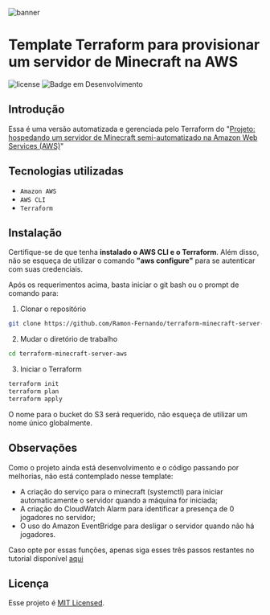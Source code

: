 ![banner](https://i.imgur.com/U5FX04H.png)
# Template Terraform para provisionar um servidor de Minecraft na AWS
![license](https://img.shields.io/github/license/Ramon-Fernando/terraform-minecraft-server-aws) ![Badge em Desenvolvimento](http://img.shields.io/static/v1?label=status&message=EM%20DESENVOLVIMENTO&color=GREEN)

## Introdução
Essa é uma versão automatizada e gerenciada pelo Terraform do "[Projeto: hospedando um servidor de Minecraft semi-automatizado na Amazon Web Services (AWS)](https://github.com/Ramon-Fernando/minecraft-server-aws)"

## Tecnologias utilizadas
* ``Amazon AWS``
* ``AWS CLI``
* ``Terraform``

## Instalação
Certifique-se de que tenha **instalado o AWS CLI e o Terraform**. Além disso, não se esqueça de utilizar o comando **"aws configure"** para se autenticar com suas credenciais.

Após os requerimentos acima, basta iniciar o git bash ou o prompt de comando para:

1. Clonar o repositório

```bash
git clone https://github.com/Ramon-Fernando/terraform-minecraft-server-aws
```

2. Mudar o diretório de trabalho

```bash
cd terraform-minecraft-server-aws
```

3. Iniciar o Terraform

```bash
terraform init
terraform plan
terraform apply
```

O nome para o bucket do S3 será requerido, não esqueça de utilizar um nome único globalmente.

## Observações
Como o projeto ainda está desenvolvimento e o código passando por melhorias, não está contemplado nesse template:
* A criação do serviço para o minecraft (systemctl) para iniciar automaticamente o servidor quando a máquina for iniciada;
* A criação do CloudWatch Alarm para identificar a presença de 0 jogadores no servidor;
* O uso do Amazon EventBridge para desligar o servidor quando não há jogadores.

Caso opte por essas funções, apenas siga esses três passos restantes no tutorial disponível [aqui](https://github.com/Ramon-Fernando/minecraft-server-aws)

## Licença
Esse projeto é [MIT Licensed](https://github.com/Ramon-Fernando/terraform-minecraft-server-aws/blob/main/LICENSE).
